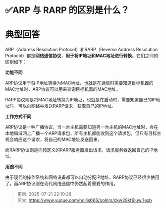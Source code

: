 # ✅ARP 与 RARP 的区别是什么？

# 典型回答


ARP（Address Resolution Protocol）和RARP（Reverse Address Resolution Protocol）都是**网络通信协议**，**用于将IP地址和MAC地址进行转换**。它们之间的区别如下：



**功能不同**



ARP协议用于将IP地址转换为MAC地址，也就是在通信时需要知道目标机器的MAC地址时，ARP协议可以用来查询目标机器的MAC地址。



RARP协议则是将MAC地址转换为IP地址，也就是在启动时，需要知道自己的IP地址时，可以向网络中发送RARP请求，获取自己的IP地址。



**工作方式不同**



ARP协议是一种广播协议，当一台主机需要知道另一台主机的MAC地址时，会在本地局域网上广播一个ARP请求包，所有主机都能收到这个请求包，但只有目标主机会响应这个请求，将自己的MAC地址发送回来。

而RARP协议则是向预定义的RARP服务器发出请求，请求服务器返回自己的IP地址。



**用途不同**



由于现代的操作系统和网络设备都可以自动分配IP地址，RARP协议已经很少使用了。而ARP协议则在现代网络通信中仍然起着重要的作用。



> 更新: 2025-07-21 22:10:28  
> 原文: <https://www.yuque.com/hollis666/oolnrs/ckw29kf6luwi1exb>